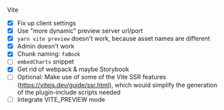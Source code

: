 Vite

-   [x] Fix up client settings
-   [x] Use "more dynamic" preview server url/port
-   [x] `yarn vite preview` doesn't work, because asset names are different
-   [x] Admin doesn't work
-   [x] Chunk naming: `faBook`
-   [ ] `embedCharts` snippet
-   [x] Get rid of webpack & maybe Storybook
-   [ ] Optional: Make use of some of the Vite SSR features (https://vitejs.dev/guide/ssr.html), which would simplify the generation of the plugin-include scripts needed
-   [ ] Integrate VITE_PREVIEW mode
